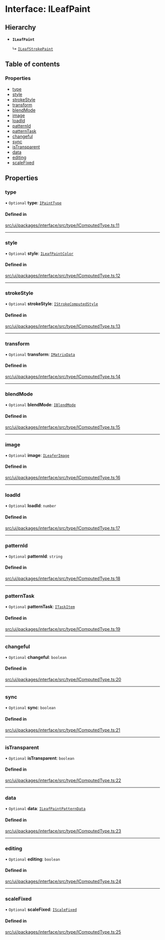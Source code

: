 # Interface: ILeafPaint

## Hierarchy

- **`ILeafPaint`**

  ↳ [`ILeafStrokePaint`](ILeafStrokePaint.md)

## Table of contents

### Properties

- [type](ILeafPaint.md#type)
- [style](ILeafPaint.md#style)
- [strokeStyle](ILeafPaint.md#strokestyle)
- [transform](ILeafPaint.md#transform)
- [blendMode](ILeafPaint.md#blendmode)
- [image](ILeafPaint.md#image)
- [loadId](ILeafPaint.md#loadid)
- [patternId](ILeafPaint.md#patternid)
- [patternTask](ILeafPaint.md#patterntask)
- [changeful](ILeafPaint.md#changeful)
- [sync](ILeafPaint.md#sync)
- [isTransparent](ILeafPaint.md#istransparent)
- [data](ILeafPaint.md#data)
- [editing](ILeafPaint.md#editing)
- [scaleFixed](ILeafPaint.md#scalefixed)

## Properties

### type

• `Optional` **type**: [`IPaintType`](../modules.md#ipainttype)

#### Defined in

[src/ui/packages/interface/src/type/IComputedType.ts:11](https://github.com/leaferjs/leafer-ui/blob/a20ecb9bdfba27311c7c73d6d251875f5dedca2b/packages/interface/src/type/IComputedType.ts#L11)

___

### style

• `Optional` **style**: [`ILeafPaintColor`](../modules.md#ileafpaintcolor)

#### Defined in

[src/ui/packages/interface/src/type/IComputedType.ts:12](https://github.com/leaferjs/leafer-ui/blob/a20ecb9bdfba27311c7c73d6d251875f5dedca2b/packages/interface/src/type/IComputedType.ts#L12)

___

### strokeStyle

• `Optional` **strokeStyle**: [`IStrokeComputedStyle`](IStrokeComputedStyle.md)

#### Defined in

[src/ui/packages/interface/src/type/IComputedType.ts:13](https://github.com/leaferjs/leafer-ui/blob/a20ecb9bdfba27311c7c73d6d251875f5dedca2b/packages/interface/src/type/IComputedType.ts#L13)

___

### transform

• `Optional` **transform**: [`IMatrixData`](IMatrixData.md)

#### Defined in

[src/ui/packages/interface/src/type/IComputedType.ts:14](https://github.com/leaferjs/leafer-ui/blob/a20ecb9bdfba27311c7c73d6d251875f5dedca2b/packages/interface/src/type/IComputedType.ts#L14)

___

### blendMode

• `Optional` **blendMode**: [`IBlendMode`](../modules.md#iblendmode)

#### Defined in

[src/ui/packages/interface/src/type/IComputedType.ts:15](https://github.com/leaferjs/leafer-ui/blob/a20ecb9bdfba27311c7c73d6d251875f5dedca2b/packages/interface/src/type/IComputedType.ts#L15)

___

### image

• `Optional` **image**: [`ILeaferImage`](ILeaferImage.md)

#### Defined in

[src/ui/packages/interface/src/type/IComputedType.ts:16](https://github.com/leaferjs/leafer-ui/blob/a20ecb9bdfba27311c7c73d6d251875f5dedca2b/packages/interface/src/type/IComputedType.ts#L16)

___

### loadId

• `Optional` **loadId**: `number`

#### Defined in

[src/ui/packages/interface/src/type/IComputedType.ts:17](https://github.com/leaferjs/leafer-ui/blob/a20ecb9bdfba27311c7c73d6d251875f5dedca2b/packages/interface/src/type/IComputedType.ts#L17)

___

### patternId

• `Optional` **patternId**: `string`

#### Defined in

[src/ui/packages/interface/src/type/IComputedType.ts:18](https://github.com/leaferjs/leafer-ui/blob/a20ecb9bdfba27311c7c73d6d251875f5dedca2b/packages/interface/src/type/IComputedType.ts#L18)

___

### patternTask

• `Optional` **patternTask**: [`ITaskItem`](ITaskItem.md)

#### Defined in

[src/ui/packages/interface/src/type/IComputedType.ts:19](https://github.com/leaferjs/leafer-ui/blob/a20ecb9bdfba27311c7c73d6d251875f5dedca2b/packages/interface/src/type/IComputedType.ts#L19)

___

### changeful

• `Optional` **changeful**: `boolean`

#### Defined in

[src/ui/packages/interface/src/type/IComputedType.ts:20](https://github.com/leaferjs/leafer-ui/blob/a20ecb9bdfba27311c7c73d6d251875f5dedca2b/packages/interface/src/type/IComputedType.ts#L20)

___

### sync

• `Optional` **sync**: `boolean`

#### Defined in

[src/ui/packages/interface/src/type/IComputedType.ts:21](https://github.com/leaferjs/leafer-ui/blob/a20ecb9bdfba27311c7c73d6d251875f5dedca2b/packages/interface/src/type/IComputedType.ts#L21)

___

### isTransparent

• `Optional` **isTransparent**: `boolean`

#### Defined in

[src/ui/packages/interface/src/type/IComputedType.ts:22](https://github.com/leaferjs/leafer-ui/blob/a20ecb9bdfba27311c7c73d6d251875f5dedca2b/packages/interface/src/type/IComputedType.ts#L22)

___

### data

• `Optional` **data**: [`ILeafPaintPatternData`](ILeafPaintPatternData.md)

#### Defined in

[src/ui/packages/interface/src/type/IComputedType.ts:23](https://github.com/leaferjs/leafer-ui/blob/a20ecb9bdfba27311c7c73d6d251875f5dedca2b/packages/interface/src/type/IComputedType.ts#L23)

___

### editing

• `Optional` **editing**: `boolean`

#### Defined in

[src/ui/packages/interface/src/type/IComputedType.ts:24](https://github.com/leaferjs/leafer-ui/blob/a20ecb9bdfba27311c7c73d6d251875f5dedca2b/packages/interface/src/type/IComputedType.ts#L24)

___

### scaleFixed

• `Optional` **scaleFixed**: [`IScaleFixed`](../modules.md#iscalefixed)

#### Defined in

[src/ui/packages/interface/src/type/IComputedType.ts:25](https://github.com/leaferjs/leafer-ui/blob/a20ecb9bdfba27311c7c73d6d251875f5dedca2b/packages/interface/src/type/IComputedType.ts#L25)

